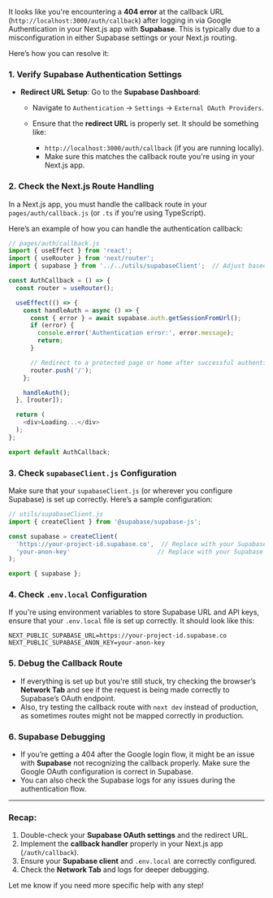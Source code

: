It looks like you're encountering a **404 error** at the callback URL (`http://localhost:3000/auth/callback`) after logging in via Google Authentication in your Next.js app with **Supabase**. This is typically due to a misconfiguration in either Supabase settings or your Next.js routing.

Here’s how you can resolve it:

### 1. **Verify Supabase Authentication Settings**

* **Redirect URL Setup**: Go to the **Supabase Dashboard**:

  * Navigate to `Authentication` → `Settings` → `External OAuth Providers`.
  * Ensure that the **redirect URL** is properly set. It should be something like:

    * `http://localhost:3000/auth/callback` (if you are running locally).
    * Make sure this matches the callback route you're using in your Next.js app.

### 2. **Check the Next.js Route Handling**

In a Next.js app, you must handle the callback route in your `pages/auth/callback.js` (or `.ts` if you're using TypeScript).

Here’s an example of how you can handle the authentication callback:

```js
// pages/auth/callback.js
import { useEffect } from 'react';
import { useRouter } from 'next/router';
import { supabase } from '../../utils/supabaseClient';  // Adjust based on your setup

const AuthCallback = () => {
  const router = useRouter();

  useEffect(() => {
    const handleAuth = async () => {
      const { error } = await supabase.auth.getSessionFromUrl();
      if (error) {
        console.error('Authentication error:', error.message);
        return;
      }

      // Redirect to a protected page or home after successful authentication
      router.push('/');
    };

    handleAuth();
  }, [router]);

  return (
    <div>Loading...</div>
  );
};

export default AuthCallback;
```

### 3. **Check `supabaseClient.js` Configuration**

Make sure that your `supabaseClient.js` (or wherever you configure Supabase) is set up correctly. Here’s a sample configuration:

```js
// utils/supabaseClient.js
import { createClient } from '@supabase/supabase-js';

const supabase = createClient(
  'https://your-project-id.supabase.co',  // Replace with your Supabase URL
  'your-anon-key'                        // Replace with your Supabase anon key
);

export { supabase };
```

### 4. **Check `.env.local` Configuration**

If you're using environment variables to store Supabase URL and API keys, ensure that your `.env.local` file is set up correctly. It should look like this:

```env
NEXT_PUBLIC_SUPABASE_URL=https://your-project-id.supabase.co
NEXT_PUBLIC_SUPABASE_ANON_KEY=your-anon-key
```

### 5. **Debug the Callback Route**

* If everything is set up but you're still stuck, try checking the browser’s **Network Tab** and see if the request is being made correctly to Supabase’s OAuth endpoint.
* Also, try testing the callback route with `next dev` instead of production, as sometimes routes might not be mapped correctly in production.

### 6. **Supabase Debugging**

* If you’re getting a 404 after the Google login flow, it might be an issue with **Supabase** not recognizing the callback properly. Make sure the Google OAuth configuration is correct in Supabase.
* You can also check the Supabase logs for any issues during the authentication flow.

---

### Recap:

1. Double-check your **Supabase OAuth settings** and the redirect URL.
2. Implement the **callback handler** properly in your Next.js app (`/auth/callback`).
3. Ensure your **Supabase client** and `.env.local` are correctly configured.
4. Check the **Network Tab** and logs for deeper debugging.

Let me know if you need more specific help with any step!
